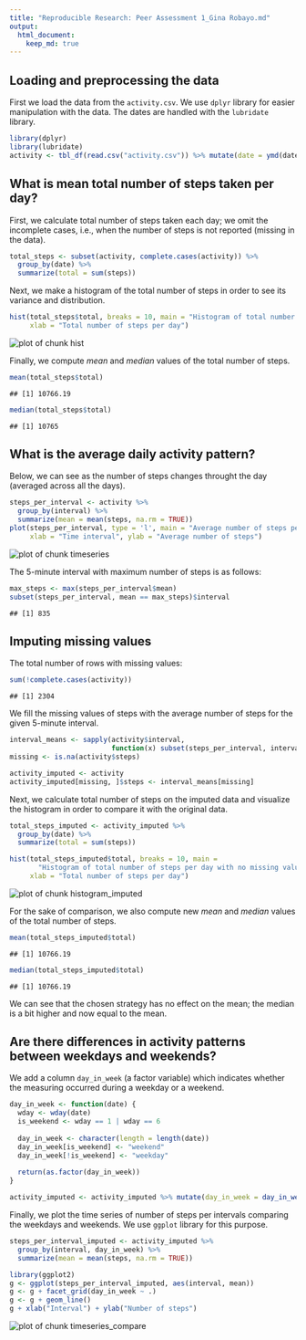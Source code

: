 ```yaml
---
title: "Reproducible Research: Peer Assessment 1_Gina Robayo.md"
output: 
  html_document:
    keep_md: true
---
```




## Loading and preprocessing the data

First we load the data from the `activity.csv`. We use `dplyr` library for easier
manipulation with the data. The dates are handled with the `lubridate` library.


```r
library(dplyr)
library(lubridate)
activity <- tbl_df(read.csv("activity.csv")) %>% mutate(date = ymd(date))
```


## What is mean total number of steps taken per day?

First, we calculate total number of steps taken each day; we omit the incomplete cases, 
i.e., when the number of steps is not reported (missing in the data).


```r
total_steps <- subset(activity, complete.cases(activity)) %>% 
  group_by(date) %>% 
  summarize(total = sum(steps))
```

Next, we make a histogram of the total number of steps in order to see its variance 
and distribution.


```r
hist(total_steps$total, breaks = 10, main = "Histogram of total number of steps taken each day",
     xlab = "Total number of steps per day")
```

![plot of chunk hist](figure/hist-1.png) 

Finally, we compute *mean* and *median* values of the total number of steps.


```r
mean(total_steps$total)
```

```
## [1] 10766.19
```

```r
median(total_steps$total)
```

```
## [1] 10765
```

## What is the average daily activity pattern?

Below, we can see as the number of steps changes throught the day (averaged across all the days).


```r
steps_per_interval <- activity %>% 
  group_by(interval) %>% 
  summarize(mean = mean(steps, na.rm = TRUE))
plot(steps_per_interval, type = 'l', main = "Average number of steps per interval",
     xlab = "Time interval", ylab = "Average number of steps")
```

![plot of chunk timeseries](figure/timeseries-1.png) 

The 5-minute interval with maximum number of steps is as follows:


```r
max_steps <- max(steps_per_interval$mean)
subset(steps_per_interval, mean == max_steps)$interval
```

```
## [1] 835
```

## Imputing missing values

The total number of rows with missing values:


```r
sum(!complete.cases(activity))
```

```
## [1] 2304
```

We fill the missing values of steps with the average number of steps
for the given 5-minute interval.


```r
interval_means <- sapply(activity$interval, 
                         function(x) subset(steps_per_interval, interval == x)$mean)
missing <- is.na(activity$steps)

activity_imputed <- activity
activity_imputed[missing, ]$steps <- interval_means[missing]
```

Next, we calculate total number of steps on the imputed data and visualize the histogram
in order to compare it with the original data.


```r
total_steps_imputed <- activity_imputed %>% 
  group_by(date) %>% 
  summarize(total = sum(steps))

hist(total_steps_imputed$total, breaks = 10, main = 
       "Histogram of total number of steps per day with no missing values",
     xlab = "Total number of steps per day")
```

![plot of chunk histogram_imputed](figure/histogram_imputed-1.png) 

For the sake of comparison, we also compute new *mean* and *median* values 
of the total number of steps.


```r
mean(total_steps_imputed$total)
```

```
## [1] 10766.19
```

```r
median(total_steps_imputed$total)
```

```
## [1] 10766.19
```

We can see that the chosen strategy has no effect on the mean; 
the median is a bit higher and now equal to the mean.

## Are there differences in activity patterns between weekdays and weekends?

We add a column `day_in_week` (a factor variable) which indicates whether the measuring occurred
during a weekday or a weekend.


```r
day_in_week <- function(date) {
  wday <- wday(date)
  is_weekend <- wday == 1 | wday == 6
  
  day_in_week <- character(length = length(date))
  day_in_week[is_weekend] <- "weekend"
  day_in_week[!is_weekend] <- "weekday"
  
  return(as.factor(day_in_week))
}

activity_imputed <- activity_imputed %>% mutate(day_in_week = day_in_week(date))
```

Finally, we plot the time series of number of steps per intervals 
comparing the weekdays and weekends. We use `ggplot` library for this purpose.


```r
steps_per_interval_imputed <- activity_imputed %>% 
  group_by(interval, day_in_week) %>% 
  summarize(mean = mean(steps, na.rm = TRUE))

library(ggplot2)
g <- ggplot(steps_per_interval_imputed, aes(interval, mean))
g <- g + facet_grid(day_in_week ~ .)
g <- g + geom_line()
g + xlab("Interval") + ylab("Number of steps")
```

![plot of chunk timeseries_compare](figure/timeseries_compare-1.png) 

